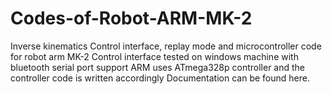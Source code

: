 # Codes-of-Robot-ARM-MK-2
Inverse kinematics Control interface, replay mode and microcontroller code for robot arm MK-2
Control interface tested on windows machine with bluetooth serial port support
ARM uses ATmega328p controller and the controller code is written accordingly
Documentation can be found here. 
